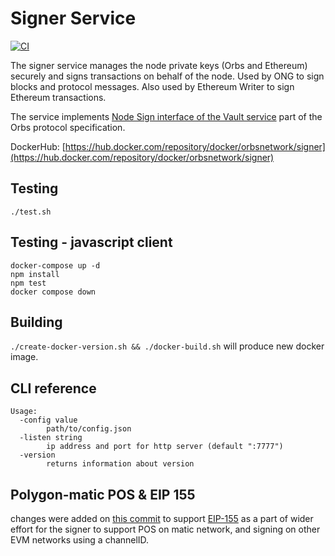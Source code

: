 # Signer Service

[![CI](https://circleci.com/gh/orbs-network/signer-service/tree/master.svg?style=svg)](https://circleci.com/gh/orbs-network/signer-service/tree/master)

The signer service manages the node private keys (Orbs and Ethereum) securely and signs transactions on behalf of the node. Used by ONG to sign blocks and protocol messages. Also used by Ethereum Writer to sign Ethereum transactions.

The service implements [Node Sign interface of the Vault service](https://github.com/orbs-network/orbs-spec/blob/master/vchain-architecture/services/vault.md#nodesign) part of the Orbs protocol specification.

DockerHub: [https://hub.docker.com/repository/docker/orbsnetwork/signer](https://hub.docker.com/repository/docker/orbsnetwork/signer)

## Testing

`./test.sh`

## Testing - javascript client

```
docker-compose up -d
npm install
npm test
docker compose down
```


## Building

`./create-docker-version.sh && ./docker-build.sh` will produce new docker image.

## CLI reference

```
Usage:
  -config value
    	path/to/config.json
  -listen string
    	ip address and port for http server (default ":7777")
  -version
    	returns information about version
```

## Polygon-matic POS & EIP 155

changes were added on [this commit](git@github.com:orbs-network/signer-service.git) to support [EIP-155](https://eips.ethereum.org/EIPS/eip-155#list-of-chain-ids) as a part of wider effort for the signer to support POS on matic network, and signing on other EVM networks using a channelID.
